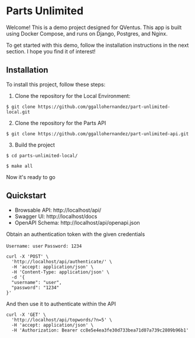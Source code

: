 # Parts Unlimited

Welcome! This is a demo project designed for QVentus. This app is built using Docker Compose, and runs on Django, Postgres, and Nginx. 

To get started with this demo, follow the installation instructions in the next section. I hope you find it of interest!


## Installation
To install this project, follow these steps:

1. Clone the repository for the Local Environment:
```
$ git clone https://github.com/ggallohernandez/part-unlimited-local.git

```

2. Clone the repository for the Parts API

```
$ git clone https://github.com/ggallohernandez/part-unlimited-api.git

```

3. Build the project

```
$ cd parts-unlimited-local/

$ make all
```

Now it's ready to go

## Quickstart

* Browsable API: http://localhost/api/
* Swagger UI: http://localhost/docs
* OpenAPI Schema: http://localhost/api/openapi.json

Obtain an authentication token with the given credentials

`Username: user`
`Password: 1234` 

```
curl -X 'POST' \
  'http://localhost/api/authenticate/' \
  -H 'accept: application/json' \
  -H 'Content-Type: application/json' \
  -d '{
  "username": "user",
  "password": "1234"
}'
```

And then use it to authenticate within the API

```
curl -X 'GET' \
  'http://localhost/api/topwords/?n=5' \
  -H 'accept: application/json' \
  -H 'Authorization: Bearer cc8e5e4ea3fe30d733bea71d07a739c2809b96b1'
```

